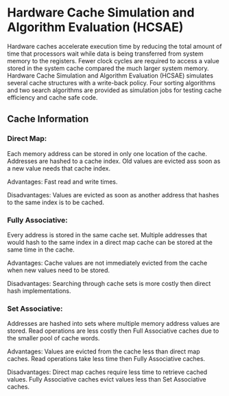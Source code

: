 # Hardware Cache Simulation and Algorithm Evaluation (HCSAE)

Hardware caches accelerate execution time by reducing the total amount of time that processors wait while data is being transferred from system memory to the registers. Fewer clock cycles are required to access a value stored in the system cache compared the much larger system memory. Hardware Cache Simulation and Algorithm Evaluation (HCSAE) simulates several cache structures with a write-back policy. Four sorting algorithms and two search algorithms are provided as simulation jobs for testing cache efficiency and cache safe code. 

## Cache Information
### Direct Map:
Each memory address can be stored in only one location of the cache. Addresses are hashed to a cache index. Old values are evicted ass soon as a new value needs that cache index. 


Advantages: Fast read and write times.


Disadvantages: Values are evicted as soon as another address that hashes to the same index is to be cached. 

### Fully Associative:
Every address is stored in the same cache set. Multiple addresses that would hash to the same index in a direct map cache can be stored at the same time in the cache. 

Advantages: Cache values are not immediately evicted from the cache when new values need to be stored. 

Disadvantages: Searching through cache sets is more costly then direct hash implementations. 

### Set Associative:
Addresses are hashed into sets where multiple memory address values are stored. Read operations are less costly then Full Associative caches due to the smaller pool of cache words. 

Advantages: Values are evicted from the cache less than direct map caches. Read operations take less time then Fully Associative caches. 

Disadvantages:  Direct map caches require less time to retrieve cached values. Fully Associative caches evict values less than Set Associative caches. 
